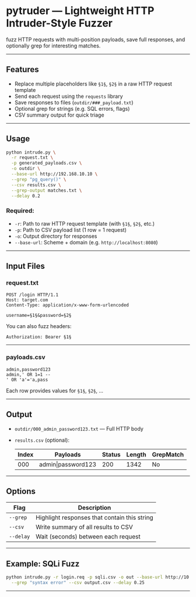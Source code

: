 # pytruder — Lightweight HTTP Intruder-Style Fuzzer

fuzz HTTP requests with multi-position payloads, save full responses, and optionally grep for interesting matches.

---

## Features

- Replace multiple placeholders like `§1§`, `§2§` in a raw HTTP request template
- Send each request using the `requests` library
- Save responses to files (`outdir/###_payload.txt`)
- Optional grep for strings (e.g. SQL errors, flags)
- CSV summary output for quick triage

---

## Usage

```bash
python intrude.py \
  -r request.txt \
  -p generated_payloads.csv \
  -o outdir \
  --base-url http://192.168.10.10 \
  --grep "pg_query()" \
  --csv results.csv \
  --grep-output matches.txt \
  --delay 0.2
```

### Required:
- `-r`: Path to raw HTTP request template (with `§1§`, `§2§`, etc.)
- `-p`: Path to CSV payload list (1 row = 1 request)
- `-o`: Output directory for responses
- `--base-url`: Scheme + domain (e.g. `http://localhost:8080`)

---

## Input Files

### request.txt

```http
POST /login HTTP/1.1
Host: target.com
Content-Type: application/x-www-form-urlencoded

username=§1§&password=§2§
```

You can also fuzz headers:

```
Authorization: Bearer §1§
```

---

### payloads.csv

```csv
admin,password123
admin,' OR 1=1 --
' OR 'a'='a,pass
```

Each row provides values for `§1§`, `§2§`, ...

---

## Output

- `outdir/000_admin_password123.txt` — Full HTTP body
- `results.csv` (optional):

  | Index | Payloads              | Status | Length | GrepMatch |
  |-------|------------------------|--------|--------|-----------|
  | 000   | admin\|password123     | 200    | 1342   | No        |

---

## Options

| Flag         | Description                                 |
|--------------|---------------------------------------------|
| `--grep`     | Highlight responses that contain this string |
| `--csv`      | Write summary of all results to CSV         |
| `--delay`    | Wait (seconds) between each request         |

---

## Example: SQLi Fuzz

```bash
python intrude.py -r login.req -p sqli.csv -o out --base-url http://10.10.10.10 \
  --grep "syntax error" --csv output.csv --delay 0.25
```

---
